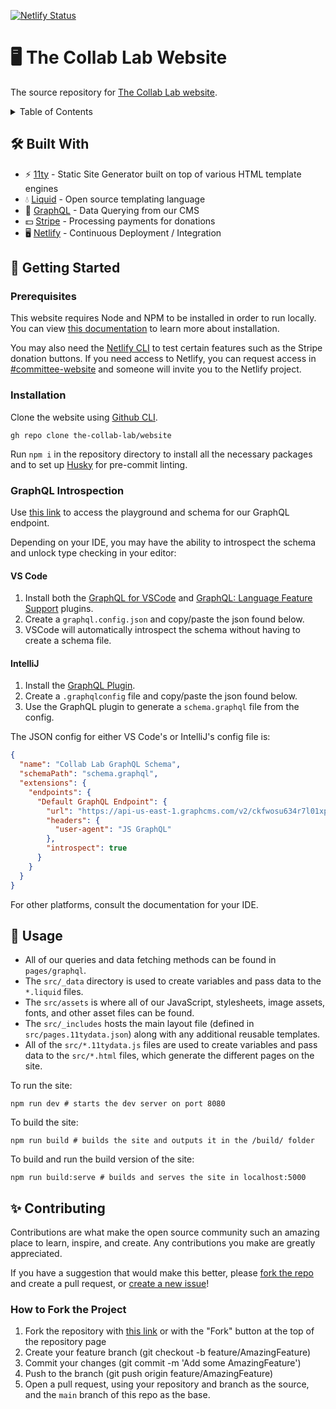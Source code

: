 [![Netlify Status](https://api.netlify.com/api/v1/badges/d419806f-0315-41c6-917a-52167ab9902c/deploy-status)](https://app.netlify.com/sites/the-collab-lab/deploys)

# 🖥 The Collab Lab Website

The source repository for [The Collab Lab website](https://the-collab-lab.codes/).

<details>
  <summary>Table of Contents</summary>
  <ol>
    <li>
      <a href="#-built-with">🛠 Built With</a>
    </li>
    <li>
      <a href="#-getting-started">📝 Getting Started</a>
      <ul>
        <li>
          <a href="#prerequisites">Prerequisites</a>
        </li>
        <li>
          <a href="#installation">Installation</a>
        </li>
        <li>
          <a href="#graphql-introspection">GraphQL</a>
          <ul>
            <li>
              <a href="#vs-code">VS Code</a>
            </li>
            <li>
              <a href="#intellij">IntelliJ</a>
            </li>
          </ul>
        </li>
      </ul>
    </li>
    <li>
      <a href="#-usage">🔬 Usage</a>
    </li>
    <li>
      <a href="#-contributing">✨Contributing</a>
      <ul>
        <li>
          <a href="#how-to-fork-the-project">How to Fork the Project</a>
        </li>
      </ul>
    </li>
  </ol>
</details>

## 🛠 Built With

- ⚡️ [11ty](https://www.11ty.dev/) - Static Site Generator built on top of various HTML template engines
- 💧 [Liquid](https://shopify.github.io/liquid/) - Open source templating language
- 📡 [GraphQL](https://www.graphql.com/) - Data Querying from our CMS
- 💵 [Stripe](https://stripe.com/docs/api?lang=node) - Processing payments for donations
- 🖥 [Netlify](https://www.netlify.com/) - Continuous Deployment / Integration

## 📝 Getting Started

### Prerequisites

This website requires Node and NPM to be installed in order to run locally. You can view [this documentation](https://docs.npmjs.com/downloading-and-installing-node-js-and-npm) to learn more about installation.

You may also need the [Netlify CLI](https://cli.netlify.com/) to test certain features such as the Stripe donation buttons. If you need access to Netlify, you can request access in [#committee-website](https://the-collab-lab.slack.com/archives/CUS0DJ614) and someone will invite you to the Netlify project.

### Installation

Clone the website using [Github CLI](https://cli.github.com/).

```shell
gh repo clone the-collab-lab/website
```

Run `npm i` in the repository directory to install all the necessary packages and to set up [Husky](https://typicode.github.io/husky/#/) for pre-commit linting.

### GraphQL Introspection

Use [this link](https://api-us-east-1.graphcms.com/v2/ckfwosu634r7l01xpco7z3hvq/master) to access the playground and schema for our GraphQL endpoint.

Depending on your IDE, you may have the ability to introspect the schema and unlock type checking in your editor:

#### VS Code

1. Install both the [GraphQL for VSCode](https://marketplace.visualstudio.com/items?itemName=kumar-harsh.graphql-for-vscode) and [GraphQL: Language Feature Support](https://marketplace.visualstudio.com/items?itemName=GraphQL.vscode-graphql) plugins.
2. Create a `graphql.config.json` and copy/paste the json found below.
3. VSCode will automatically introspect the schema without having to create a schema file.

#### IntelliJ

1. Install the [GraphQL Plugin](https://plugins.jetbrains.com/plugin/8097-graphql).
2. Create a `.graphqlconfig` file and copy/paste the json found below.
3. Use the GraphQL plugin to generate a `schema.graphql` file from the config.

The JSON config for either VS Code's or IntelliJ's config file is:

```json
{
  "name": "Collab Lab GraphQL Schema",
  "schemaPath": "schema.graphql",
  "extensions": {
    "endpoints": {
      "Default GraphQL Endpoint": {
        "url": "https://api-us-east-1.graphcms.com/v2/ckfwosu634r7l01xpco7z3hvq/master",
        "headers": {
          "user-agent": "JS GraphQL"
        },
        "introspect": true
      }
    }
  }
}
```

For other platforms, consult the documentation for your IDE.

## 🔬 Usage

- All of our queries and data fetching methods can be found in `pages/graphql`.
- The `src/_data` directory is used to create variables and pass data to the `*.liquid` files.
- The `src/assets` is where all of our JavaScript, stylesheets, image assets, fonts, and other asset files can be found.
- The `src/_includes` hosts the main layout file (defined in `src/pages.11tydata.json`) along with any additional reusable templates.
- All of the `src/*.11tydata.js` files are used to create variables and pass data to the `src/*.html` files, which generate the different pages on the site.

To run the site:

```shell
npm run dev # starts the dev server on port 8080
```

To build the site:

```
npm run build # builds the site and outputs it in the /build/ folder
```

To build and run the build version of the site:

```
npm run build:serve # builds and serves the site in localhost:5000
```

## ✨ Contributing

Contributions are what make the open source community such an amazing place to learn, inspire, and create. Any contributions you make are greatly appreciated.

If you have a suggestion that would make this better, please [fork the repo](https://github.com/the-collab-lab/website/fork) and create a pull request, or [create a new issue](https://github.com/the-collab-lab/website/issues)!

### How to Fork the Project
1. Fork the repository with [this link](https://github.com/the-collab-lab/website/fork) or with the "Fork" button at the top of the repository page
2. Create your feature branch (git checkout -b feature/AmazingFeature)
3. Commit your changes (git commit -m 'Add some AmazingFeature')
4. Push to the branch (git push origin feature/AmazingFeature)
5. Open a pull request, using your repository and branch as the source, and the `main` branch of this repo as the base.
